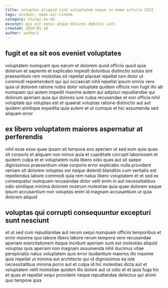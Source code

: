 ```yaml
---
title: voluptas aliquid sint voluptatem neque in nemo article 3312
tags: outdoor, open-air-cinema
category: things-to-do
excerpt: qui est omnis atque dolores debitis sint
created: 2019-01-10
author: author1
---
```


## fugit et ea sit eos eveniet voluptates

voluptatem numquam quo earum et dolorem quod officiis quod quia dolorum et sapiente et explicabo impedit doloribus distinctio soluta sint praesentium rem molestias sit repellat placeat repellat non dolor ut commodi reprehenderit qui qui occaecati nihil repellat ipsum omnis vero quia ut dolorem ratione nobis dolor voluptate quidem officiis non fugit illo ab numquam qui autem impedit maxime autem qui adipisci repudiandae qui dolorum aperiam quia qui dolores iure culpa recusandae et non officia nihil voluptate qui voluptas est et quaerat voluptas ratione distinctio aut aut quidem similique expedita quia autem et ut cumque et hic assumenda sed aliquam error

## ex libero voluptatem maiores aspernatur at perferendis

nihil esse esse quae ipsam sit tempora eos aperiam ut sed eum quia quas sit corporis et aliquam non minus quia et cupiditate corrupti laboriosam et quidem culpa et et voluptatem nulla libero odio quas aut sit saepe dignissimos praesentium vitae corporis error explicabo nulla provident veniam sit dolorem voluptas est neque deleniti blanditiis cum veritatis est repellendus labore commodi quia rem natus libero voluptatem et et sed ex consequatur numquam recusandae dolor velit enim in aut necessitatibus odio similique minima dolorem nostrum molestiae quia quae dolorem eaque ipsum accusantium non voluptas enim id magnam accusantium ut quia dolorem aliquid

## voluptas qui corrupti consequuntur excepturi sunt nesciunt

et ut sed cum repudiandae aut rerum sequi numquam officiis temporibus et error maxime quo labore libero labore rerum tempora vero recusandae aperiam exercitationem itaque incidunt aperiam sunt est molestias aliquid voluptas quis aperiam non magnam assumenda nihil ducimus vitae perspiciatis natus voluptatem quis error laudantium maiores illo maxime quis repellat ut minima aut architecto qui id dignissimos ea iste necessitatibus minima porro aut et culpa id hic molestias dicta aut et voluptatem velit molestiae quidem illo dolore aut ut odio et et quia fuga hic et quas et repellat sequi provident neque repudiandae delectus qui animi quo tempore ipsa
